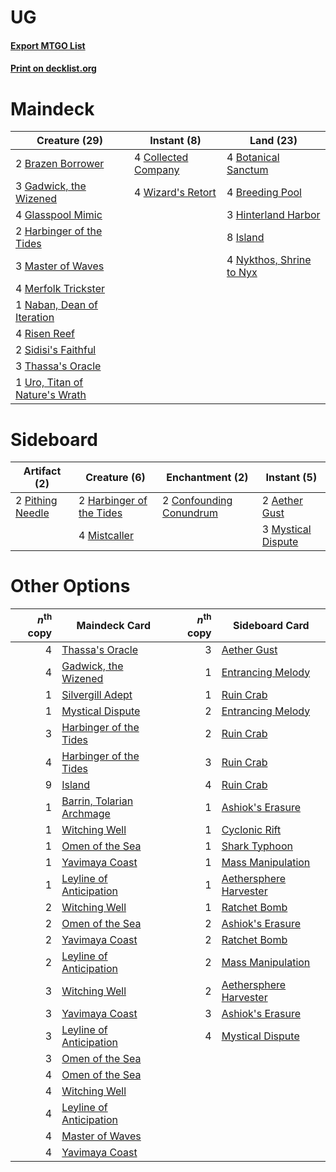 # UG

#### [Export MTGO List](../collection/UG/UG.txt)
#### [Print on decklist.org](http://decklist.org/?deckmain=4%09Botanical%20Sanctum%0A2%09Brazen%20Borrower%0A4%09Breeding%20Pool%0A4%09Collected%20Company%0A3%09Gadwick,%20the%20Wizened%0A4%09Glasspool%20Mimic%0A2%09Harbinger%20of%20the%20Tides%0A3%09Hinterland%20Harbor%0A8%09Island%0A3%09Master%20of%20Waves%0A4%09Merfolk%20Trickster%0A1%09Naban,%20Dean%20of%20Iteration%0A4%09Nykthos,%20Shrine%20to%20Nyx%0A4%09Risen%20Reef%0A2%09Sidisi's%20Faithful%0A3%09Thassa's%20Oracle%0A1%09Uro,%20Titan%20of%20Nature's%20Wrath%0A4%09Wizard's%20Retort&deckside=2%09Aether%20Gust%0A2%09Confounding%20Conundrum%0A2%09Harbinger%20of%20the%20Tides%0A4%09Mistcaller%0A3%09Mystical%20Dispute%0A2%09Pithing%20Needle)
# Maindeck

|                                              Creature (29)                                              |                                         Instant (8)                                          |                                             Land (23)                                             |
|---------------------------------------------------------------------------------------------------------|----------------------------------------------------------------------------------------------|---------------------------------------------------------------------------------------------------|
|2 [Brazen Borrower](http://gatherer.wizards.com/Pages/Card/Details.aspx?multiverseid=473001)             |4 [Collected Company](http://gatherer.wizards.com/Pages/Card/Details.aspx?multiverseid=394519)|4 [Botanical Sanctum](http://gatherer.wizards.com/Pages/Card/Details.aspx?multiverseid=417817)     |
|3 [Gadwick, the Wizened](http://gatherer.wizards.com/Pages/Card/Details.aspx?multiverseid=473010)        |4 [Wizard's Retort](http://gatherer.wizards.com/Pages/Card/Details.aspx?multiverseid=442963)  |4 [Breeding Pool](http://gatherer.wizards.com/Pages/Card/Details.aspx?multiverseid=97088)          |
|4 [Glasspool Mimic](http://gatherer.wizards.com/Pages/Card/Details.aspx?multiverseid=491688)             |                                                                                              |3 [Hinterland Harbor](http://gatherer.wizards.com/Pages/Card/Details.aspx?multiverseid=443128)     |
|2 [Harbinger of the Tides](http://gatherer.wizards.com/Pages/Card/Details.aspx?multiverseid=433017)      |                                                                                              |8 [Island](http://gatherer.wizards.com/Pages/Card/Details.aspx?multiverseid=439857)                |
|3 [Master of Waves](http://gatherer.wizards.com/Pages/Card/Details.aspx?multiverseid=438441)             |                                                                                              |4 [Nykthos, Shrine to Nyx](http://gatherer.wizards.com/Pages/Card/Details.aspx?multiverseid=373713)|
|4 [Merfolk Trickster](http://gatherer.wizards.com/Pages/Card/Details.aspx?multiverseid=442944)           |                                                                                              |                                                                                                   |
|1 [Naban, Dean of Iteration](http://gatherer.wizards.com/Pages/Card/Details.aspx?multiverseid=442946)    |                                                                                              |                                                                                                   |
|4 [Risen Reef](http://gatherer.wizards.com/Pages/Card/Details.aspx?multiverseid=466971)                  |                                                                                              |                                                                                                   |
|2 [Sidisi's Faithful](http://gatherer.wizards.com/Pages/Card/Details.aspx?multiverseid=394696)           |                                                                                              |                                                                                                   |
|3 [Thassa's Oracle](http://gatherer.wizards.com/Pages/Card/Details.aspx?multiverseid=476324)             |                                                                                              |                                                                                                   |
|1 [Uro, Titan of Nature's Wrath](http://gatherer.wizards.com/Pages/Card/Details.aspx?multiverseid=476480)|                                                                                              |                                                                                                   |


# Sideboard

|                                       Artifact (2)                                        |                                           Creature (6)                                            |                                         Enchantment (2)                                          |                                         Instant (5)                                         |
|-------------------------------------------------------------------------------------------|---------------------------------------------------------------------------------------------------|--------------------------------------------------------------------------------------------------|---------------------------------------------------------------------------------------------|
|2 [Pithing Needle](http://gatherer.wizards.com/Pages/Card/Details.aspx?multiverseid=129526)|2 [Harbinger of the Tides](http://gatherer.wizards.com/Pages/Card/Details.aspx?multiverseid=433017)|2 [Confounding Conundrum](http://gatherer.wizards.com/Pages/Card/Details.aspx?multiverseid=495607)|2 [Aether Gust](http://gatherer.wizards.com/Pages/Card/Details.aspx?multiverseid=466796)     |
|                                                                                           |4 [Mistcaller](http://gatherer.wizards.com/Pages/Card/Details.aspx?multiverseid=447198)            |                                                                                                  |3 [Mystical Dispute](http://gatherer.wizards.com/Pages/Card/Details.aspx?multiverseid=473020)|


# Other Options

|*n*<sup>th</sup> copy|                                           Maindeck Card                                            |*n*<sup>th</sup> copy|                                         Sideboard Card                                          |
|--------------------:|----------------------------------------------------------------------------------------------------|--------------------:|-------------------------------------------------------------------------------------------------|
|                    4|[Thassa's Oracle](http://gatherer.wizards.com/Pages/Card/Details.aspx?multiverseid=476324)          |                    3|[Aether Gust](http://gatherer.wizards.com/Pages/Card/Details.aspx?multiverseid=466796)           |
|                    4|[Gadwick, the Wizened](http://gatherer.wizards.com/Pages/Card/Details.aspx?multiverseid=473010)     |                    1|[Entrancing Melody](http://gatherer.wizards.com/Pages/Card/Details.aspx?multiverseid=435207)     |
|                    1|[Silvergill Adept](http://gatherer.wizards.com/Pages/Card/Details.aspx?multiverseid=139682)         |                    1|[Ruin Crab](http://gatherer.wizards.com/Pages/Card/Details.aspx?multiverseid=495191)             |
|                    1|[Mystical Dispute](http://gatherer.wizards.com/Pages/Card/Details.aspx?multiverseid=473020)         |                    2|[Entrancing Melody](http://gatherer.wizards.com/Pages/Card/Details.aspx?multiverseid=435207)     |
|                    3|[Harbinger of the Tides](http://gatherer.wizards.com/Pages/Card/Details.aspx?multiverseid=433017)   |                    2|[Ruin Crab](http://gatherer.wizards.com/Pages/Card/Details.aspx?multiverseid=495191)             |
|                    4|[Harbinger of the Tides](http://gatherer.wizards.com/Pages/Card/Details.aspx?multiverseid=433017)   |                    3|[Ruin Crab](http://gatherer.wizards.com/Pages/Card/Details.aspx?multiverseid=495191)             |
|                    9|[Island](http://gatherer.wizards.com/Pages/Card/Details.aspx?multiverseid=439857)                   |                    4|[Ruin Crab](http://gatherer.wizards.com/Pages/Card/Details.aspx?multiverseid=495191)             |
|                    1|[Barrin, Tolarian Archmage](http://gatherer.wizards.com/Pages/Card/Details.aspx?multiverseid=488247)|                    1|[Ashiok's Erasure](http://gatherer.wizards.com/Pages/Card/Details.aspx?multiverseid=476294)      |
|                    1|[Witching Well](http://gatherer.wizards.com/Pages/Card/Details.aspx?multiverseid=473036)            |                    1|[Cyclonic Rift](http://gatherer.wizards.com/Pages/Card/Details.aspx?multiverseid=389477)         |
|                    1|[Omen of the Sea](http://gatherer.wizards.com/Pages/Card/Details.aspx?multiverseid=476309)          |                    1|[Shark Typhoon](http://gatherer.wizards.com/Pages/Card/Details.aspx?multiverseid=479587)         |
|                    1|[Yavimaya Coast](http://gatherer.wizards.com/Pages/Card/Details.aspx?multiverseid=129810)           |                    1|[Mass Manipulation](http://gatherer.wizards.com/Pages/Card/Details.aspx?multiverseid=457186)     |
|                    1|[Leyline of Anticipation](http://gatherer.wizards.com/Pages/Card/Details.aspx?multiverseid=205008)  |                    1|[Aethersphere Harvester](http://gatherer.wizards.com/Pages/Card/Details.aspx?multiverseid=423809)|
|                    2|[Witching Well](http://gatherer.wizards.com/Pages/Card/Details.aspx?multiverseid=473036)            |                    1|[Ratchet Bomb](http://gatherer.wizards.com/Pages/Card/Details.aspx?multiverseid=370623)          |
|                    2|[Omen of the Sea](http://gatherer.wizards.com/Pages/Card/Details.aspx?multiverseid=476309)          |                    2|[Ashiok's Erasure](http://gatherer.wizards.com/Pages/Card/Details.aspx?multiverseid=476294)      |
|                    2|[Yavimaya Coast](http://gatherer.wizards.com/Pages/Card/Details.aspx?multiverseid=129810)           |                    2|[Ratchet Bomb](http://gatherer.wizards.com/Pages/Card/Details.aspx?multiverseid=370623)          |
|                    2|[Leyline of Anticipation](http://gatherer.wizards.com/Pages/Card/Details.aspx?multiverseid=205008)  |                    2|[Mass Manipulation](http://gatherer.wizards.com/Pages/Card/Details.aspx?multiverseid=457186)     |
|                    3|[Witching Well](http://gatherer.wizards.com/Pages/Card/Details.aspx?multiverseid=473036)            |                    2|[Aethersphere Harvester](http://gatherer.wizards.com/Pages/Card/Details.aspx?multiverseid=423809)|
|                    3|[Yavimaya Coast](http://gatherer.wizards.com/Pages/Card/Details.aspx?multiverseid=129810)           |                    3|[Ashiok's Erasure](http://gatherer.wizards.com/Pages/Card/Details.aspx?multiverseid=476294)      |
|                    3|[Leyline of Anticipation](http://gatherer.wizards.com/Pages/Card/Details.aspx?multiverseid=205008)  |                    4|[Mystical Dispute](http://gatherer.wizards.com/Pages/Card/Details.aspx?multiverseid=473020)      |
|                    3|[Omen of the Sea](http://gatherer.wizards.com/Pages/Card/Details.aspx?multiverseid=476309)          |                     |                                                                                                 |
|                    4|[Omen of the Sea](http://gatherer.wizards.com/Pages/Card/Details.aspx?multiverseid=476309)          |                     |                                                                                                 |
|                    4|[Witching Well](http://gatherer.wizards.com/Pages/Card/Details.aspx?multiverseid=473036)            |                     |                                                                                                 |
|                    4|[Leyline of Anticipation](http://gatherer.wizards.com/Pages/Card/Details.aspx?multiverseid=205008)  |                     |                                                                                                 |
|                    4|[Master of Waves](http://gatherer.wizards.com/Pages/Card/Details.aspx?multiverseid=438441)          |                     |                                                                                                 |
|                    4|[Yavimaya Coast](http://gatherer.wizards.com/Pages/Card/Details.aspx?multiverseid=129810)           |                     |                                                                                                 |

